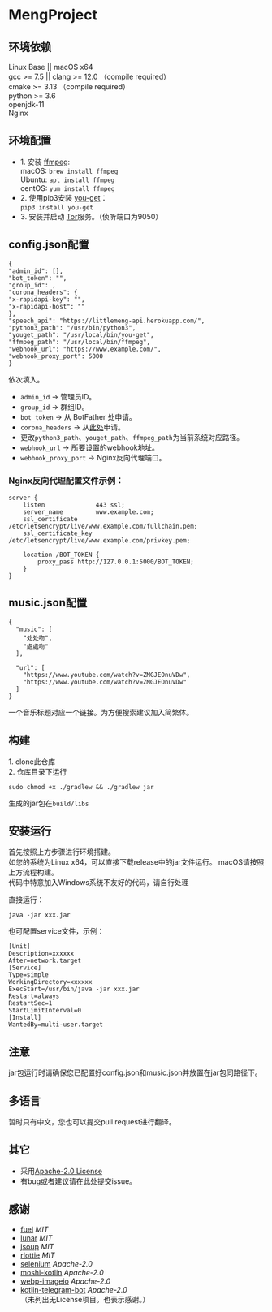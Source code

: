 # MengProject  
## 环境依赖  
Linux Base || macOS x64  
gcc >= 7.5 || clang >= 12.0  （compile required）  
cmake >= 3.13  （compile required）  
python >= 3.6  
openjdk-11  
Nginx

## 环境配置  
- 1.&nbsp;安装 [ffmpeg](https://www.ffmpeg.org):  
  macOS:&nbsp;``brew install ffmpeg``  
  Ubuntu:&nbsp;``apt install ffmpeg``  
  centOS:&nbsp;``yum install ffmpeg``
- 2.&nbsp;使用pip3安装 [you-get](https://www.github.com/soimort/you-get)：  
``pip3 install you-get``
- 3.&nbsp;安装并启动 [Tor](https://www.torproject.org/)服务。（侦听端口为9050）
## config.json配置  
```
{  
"admin_id": [], 
"bot_token": "",
"group_id": ,
"corona_headers": {
"x-rapidapi-key": "",
"x-rapidapi-host": ""
},
"speech_api": "https://littlemeng-api.herokuapp.com/",
"python3_path": "/usr/bin/python3",
"youget_path": "/usr/local/bin/you-get",
"ffmpeg_path": "/usr/local/bin/ffmpeg",
"webhook_url": "https://www.example.com/",
"webhook_proxy_port": 5000
}
```
依次填入。  
- ``admin_id`` -> 管理员ID。
- ``group_id`` -> 群组ID。
- ``bot_token`` -> 从 BotFather 处申请。
- ``corona_headers`` -> 从[此处](https://rapidapi.com/api-sports/api/covid-193/)申请。  
- 更改``python3_path``、``youget_path``、``ffmpeg_path``为当前系统对应路径。
- ``webhook_url`` -> 所要设置的webhook地址。  
- ``webhook_proxy_port`` -> Nginx反向代理端口。

### Nginx反向代理配置文件示例：
```
server {
    listen              443 ssl;
    server_name         www.example.com;
    ssl_certificate     /etc/letsencrypt/live/www.example.com/fullchain.pem;
    ssl_certificate_key /etc/letsencrypt/live/www.example.com/privkey.pem;

    location /BOT_TOKEN {
        proxy_pass http://127.0.0.1:5000/BOT_TOKEN;
    }
}
```

## music.json配置  
```
{
  "music": [
    "处处吻",
    "處處吻"
  ],

  "url": [
    "https://www.youtube.com/watch?v=ZMGJEOnuVDw",
    "https://www.youtube.com/watch?v=ZMGJEOnuVDw"
  ]
}
```  
一个音乐标题对应一个链接。为方便搜索建议加入简繁体。  
## 构建  
1.&nbsp;clone此仓库  
2.&nbsp;仓库目录下运行  
```
sudo chmod +x ./gradlew && ./gradlew jar
```
生成的jar包在``build/libs``  
## 安装运行  
首先按照上方步骤进行环境搭建。  
如您的系统为Linux x64，可以直接下载release中的jar文件运行。 
macOS请按照上方流程构建。  
代码中特意加入Windows系统不友好的代码，请自行处理  

直接运行：
```
java -jar xxx.jar
```  
也可配置service文件，示例：  
```
[Unit]
Description=xxxxxx
After=network.target
[Service]
Type=simple
WorkingDirectory=xxxxxx
ExecStart=/usr/bin/java -jar xxx.jar
Restart=always
RestartSec=1
StartLimitInterval=0
[Install]
WantedBy=multi-user.target
```
## 注意  
jar包运行时请确保您已配置好config.json和music.json并放置在jar包同路径下。
## 多语言  
暂时只有中文，您也可以提交pull request进行翻译。
## 其它  
- 采用[Apache-2.0 License](https://www.apache.org/licenses/LICENSE-2.0)  
- 有bug或者建议请在此处提交issue。
## 感谢  
- [fuel](https://github.com/kittinunf/fuel)  *MIT*
- [lunar](https://github.com/6tail/lunar-java)  *MIT*
- [jsoup](https://github.com/jhy/jsoup)  *MIT*
- [rlottie](https://github.com/Samsung/rlottie)  *MIT*  
- [selenium](https://github.com/SeleniumHQ/selenium)  *Apache-2.0*
- [moshi-kotlin](https://github.com/square/moshi)  *Apache-2.0*
- [webp-imageio](https://github.com/sejda-pdf/webp-imageio)  *Apache-2.0*
- [kotlin-telegram-bot](https://github.com/kotlin-telegram-bot/kotlin-telegram-bot)  *Apache-2.0*  
（未列出无License项目。也表示感谢。）